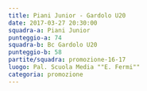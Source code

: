 ```yaml
---
title: Piani Junior - Gardolo U20
date: 2017-03-27 20:30:00
squadra-a: Piani Junior
punteggio-a: 74
squadra-b: Bc Gardolo U20
punteggio-b: 58
partite/squadra: promozione-16-17
luogo: Pal. Scuola Media ""E. Fermi""
categoria: promozione
---
```

